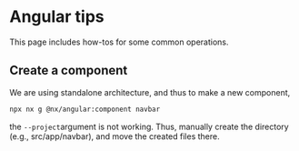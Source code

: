 # Angular tips

This page includes how-tos for some common operations.

## Create a component

We are using standalone architecture, and thus to make a new component, 
```bash
npx nx g @nx/angular:component navbar
````
the ``--project``argument is not working. Thus, manually create the directory (e.g., src/app/navbar), and move the created files there.